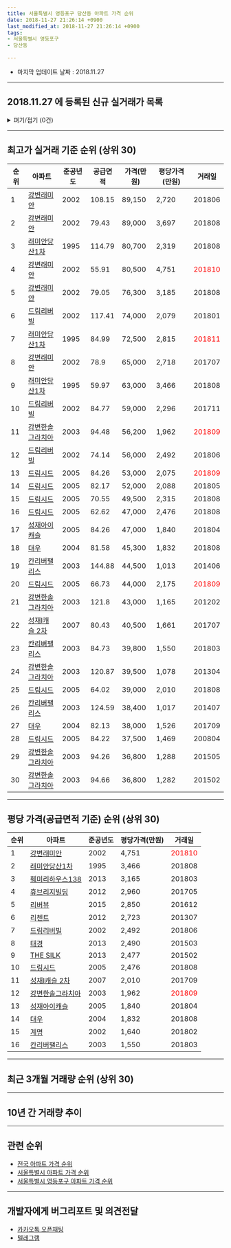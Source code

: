 ```yaml
---
title: 서울특별시 영등포구 당산동 아파트 가격 순위
date: 2018-11-27 21:26:14 +0900
last_modified_at: 2018-11-27 21:26:14 +0900
tags:
- 서울특별시 영등포구
- 당산동

---
```


* 마지막 업데이트 날짜 : 2018.11.27

---

## 2018.11.27 에 등록된 신규 실거래가 목록

<details>
<summary>펴기/접기 (0건)</summary>
<div markdown="1">

|아파트|준공년도|공급면적|가격(만원)|평당가격(만원)|거래일|
|---|---|---|---|---|---|
|없음||||||


</div>
</details>

---

## 최고가 실거래 기준 순위 (상위 30)


|순위|아파트|준공년도|공급면적|가격(만원)|평당가격(만원)|거래일|
|---|---|---|---|---|---|---|
|1|[강변래미안](https://search.naver.com/search.naver?query=%EC%84%9C%EC%9A%B8%ED%8A%B9%EB%B3%84%EC%8B%9C+%EC%98%81%EB%93%B1%ED%8F%AC%EA%B5%AC+%EB%8B%B9%EC%82%B0%EB%8F%99+%EA%B0%95%EB%B3%80%EB%9E%98%EB%AF%B8%EC%95%88)|2002|108.15|89,150|2,720|201806|
|2|[강변래미안](https://search.naver.com/search.naver?query=%EC%84%9C%EC%9A%B8%ED%8A%B9%EB%B3%84%EC%8B%9C+%EC%98%81%EB%93%B1%ED%8F%AC%EA%B5%AC+%EB%8B%B9%EC%82%B0%EB%8F%99+%EA%B0%95%EB%B3%80%EB%9E%98%EB%AF%B8%EC%95%88)|2002|79.43|89,000|3,697|201808|
|3|[래미안당산1차](https://search.naver.com/search.naver?query=%EC%84%9C%EC%9A%B8%ED%8A%B9%EB%B3%84%EC%8B%9C+%EC%98%81%EB%93%B1%ED%8F%AC%EA%B5%AC+%EB%8B%B9%EC%82%B0%EB%8F%99+%EB%9E%98%EB%AF%B8%EC%95%88%EB%8B%B9%EC%82%B01%EC%B0%A8)|1995|114.79|80,700|2,319|201808|
|4|[강변래미안](https://search.naver.com/search.naver?query=%EC%84%9C%EC%9A%B8%ED%8A%B9%EB%B3%84%EC%8B%9C+%EC%98%81%EB%93%B1%ED%8F%AC%EA%B5%AC+%EB%8B%B9%EC%82%B0%EB%8F%99+%EA%B0%95%EB%B3%80%EB%9E%98%EB%AF%B8%EC%95%88)|2002|55.91|80,500|4,751|<span style="color:red">201810</span>|
|5|[강변래미안](https://search.naver.com/search.naver?query=%EC%84%9C%EC%9A%B8%ED%8A%B9%EB%B3%84%EC%8B%9C+%EC%98%81%EB%93%B1%ED%8F%AC%EA%B5%AC+%EB%8B%B9%EC%82%B0%EB%8F%99+%EA%B0%95%EB%B3%80%EB%9E%98%EB%AF%B8%EC%95%88)|2002|79.05|76,300|3,185|201808|
|6|[드림리버빌](https://search.naver.com/search.naver?query=%EC%84%9C%EC%9A%B8%ED%8A%B9%EB%B3%84%EC%8B%9C+%EC%98%81%EB%93%B1%ED%8F%AC%EA%B5%AC+%EB%8B%B9%EC%82%B0%EB%8F%99+%EB%93%9C%EB%A6%BC%EB%A6%AC%EB%B2%84%EB%B9%8C)|2002|117.41|74,000|2,079|201801|
|7|[래미안당산1차](https://search.naver.com/search.naver?query=%EC%84%9C%EC%9A%B8%ED%8A%B9%EB%B3%84%EC%8B%9C+%EC%98%81%EB%93%B1%ED%8F%AC%EA%B5%AC+%EB%8B%B9%EC%82%B0%EB%8F%99+%EB%9E%98%EB%AF%B8%EC%95%88%EB%8B%B9%EC%82%B01%EC%B0%A8)|1995|84.99|72,500|2,815|<span style="color:red">201811</span>|
|8|[강변래미안](https://search.naver.com/search.naver?query=%EC%84%9C%EC%9A%B8%ED%8A%B9%EB%B3%84%EC%8B%9C+%EC%98%81%EB%93%B1%ED%8F%AC%EA%B5%AC+%EB%8B%B9%EC%82%B0%EB%8F%99+%EA%B0%95%EB%B3%80%EB%9E%98%EB%AF%B8%EC%95%88)|2002|78.9|65,000|2,718|201707|
|9|[래미안당산1차](https://search.naver.com/search.naver?query=%EC%84%9C%EC%9A%B8%ED%8A%B9%EB%B3%84%EC%8B%9C+%EC%98%81%EB%93%B1%ED%8F%AC%EA%B5%AC+%EB%8B%B9%EC%82%B0%EB%8F%99+%EB%9E%98%EB%AF%B8%EC%95%88%EB%8B%B9%EC%82%B01%EC%B0%A8)|1995|59.97|63,000|3,466|201808|
|10|[드림리버빌](https://search.naver.com/search.naver?query=%EC%84%9C%EC%9A%B8%ED%8A%B9%EB%B3%84%EC%8B%9C+%EC%98%81%EB%93%B1%ED%8F%AC%EA%B5%AC+%EB%8B%B9%EC%82%B0%EB%8F%99+%EB%93%9C%EB%A6%BC%EB%A6%AC%EB%B2%84%EB%B9%8C)|2002|84.77|59,000|2,296|201711|
|11|[강변한솔그라치아](https://search.naver.com/search.naver?query=%EC%84%9C%EC%9A%B8%ED%8A%B9%EB%B3%84%EC%8B%9C+%EC%98%81%EB%93%B1%ED%8F%AC%EA%B5%AC+%EB%8B%B9%EC%82%B0%EB%8F%99+%EA%B0%95%EB%B3%80%ED%95%9C%EC%86%94%EA%B7%B8%EB%9D%BC%EC%B9%98%EC%95%84)|2003|94.48|56,200|1,962|<span style="color:red">201809</span>|
|12|[드림리버빌](https://search.naver.com/search.naver?query=%EC%84%9C%EC%9A%B8%ED%8A%B9%EB%B3%84%EC%8B%9C+%EC%98%81%EB%93%B1%ED%8F%AC%EA%B5%AC+%EB%8B%B9%EC%82%B0%EB%8F%99+%EB%93%9C%EB%A6%BC%EB%A6%AC%EB%B2%84%EB%B9%8C)|2002|74.14|56,000|2,492|201806|
|13|[드림시드](https://search.naver.com/search.naver?query=%EC%84%9C%EC%9A%B8%ED%8A%B9%EB%B3%84%EC%8B%9C+%EC%98%81%EB%93%B1%ED%8F%AC%EA%B5%AC+%EB%8B%B9%EC%82%B0%EB%8F%99+%EB%93%9C%EB%A6%BC%EC%8B%9C%EB%93%9C)|2005|84.26|53,000|2,075|<span style="color:red">201809</span>|
|14|[드림시드](https://search.naver.com/search.naver?query=%EC%84%9C%EC%9A%B8%ED%8A%B9%EB%B3%84%EC%8B%9C+%EC%98%81%EB%93%B1%ED%8F%AC%EA%B5%AC+%EB%8B%B9%EC%82%B0%EB%8F%99+%EB%93%9C%EB%A6%BC%EC%8B%9C%EB%93%9C)|2005|82.17|52,000|2,088|201805|
|15|[드림시드](https://search.naver.com/search.naver?query=%EC%84%9C%EC%9A%B8%ED%8A%B9%EB%B3%84%EC%8B%9C+%EC%98%81%EB%93%B1%ED%8F%AC%EA%B5%AC+%EB%8B%B9%EC%82%B0%EB%8F%99+%EB%93%9C%EB%A6%BC%EC%8B%9C%EB%93%9C)|2005|70.55|49,500|2,315|201808|
|16|[드림시드](https://search.naver.com/search.naver?query=%EC%84%9C%EC%9A%B8%ED%8A%B9%EB%B3%84%EC%8B%9C+%EC%98%81%EB%93%B1%ED%8F%AC%EA%B5%AC+%EB%8B%B9%EC%82%B0%EB%8F%99+%EB%93%9C%EB%A6%BC%EC%8B%9C%EB%93%9C)|2005|62.62|47,000|2,476|201808|
|17|[성재아이캐슬](https://search.naver.com/search.naver?query=%EC%84%9C%EC%9A%B8%ED%8A%B9%EB%B3%84%EC%8B%9C+%EC%98%81%EB%93%B1%ED%8F%AC%EA%B5%AC+%EB%8B%B9%EC%82%B0%EB%8F%99+%EC%84%B1%EC%9E%AC%EC%95%84%EC%9D%B4%EC%BA%90%EC%8A%AC)|2005|84.26|47,000|1,840|201804|
|18|[대우](https://search.naver.com/search.naver?query=%EC%84%9C%EC%9A%B8%ED%8A%B9%EB%B3%84%EC%8B%9C+%EC%98%81%EB%93%B1%ED%8F%AC%EA%B5%AC+%EB%8B%B9%EC%82%B0%EB%8F%99+%EB%8C%80%EC%9A%B0)|2004|81.58|45,300|1,832|201808|
|19|[칸리버팰리스](https://search.naver.com/search.naver?query=%EC%84%9C%EC%9A%B8%ED%8A%B9%EB%B3%84%EC%8B%9C+%EC%98%81%EB%93%B1%ED%8F%AC%EA%B5%AC+%EB%8B%B9%EC%82%B0%EB%8F%99+%EC%B9%B8%EB%A6%AC%EB%B2%84%ED%8C%B0%EB%A6%AC%EC%8A%A4)|2003|144.88|44,500|1,013|201406|
|20|[드림시드](https://search.naver.com/search.naver?query=%EC%84%9C%EC%9A%B8%ED%8A%B9%EB%B3%84%EC%8B%9C+%EC%98%81%EB%93%B1%ED%8F%AC%EA%B5%AC+%EB%8B%B9%EC%82%B0%EB%8F%99+%EB%93%9C%EB%A6%BC%EC%8B%9C%EB%93%9C)|2005|66.73|44,000|2,175|<span style="color:red">201809</span>|
|21|[강변한솔그라치아](https://search.naver.com/search.naver?query=%EC%84%9C%EC%9A%B8%ED%8A%B9%EB%B3%84%EC%8B%9C+%EC%98%81%EB%93%B1%ED%8F%AC%EA%B5%AC+%EB%8B%B9%EC%82%B0%EB%8F%99+%EA%B0%95%EB%B3%80%ED%95%9C%EC%86%94%EA%B7%B8%EB%9D%BC%EC%B9%98%EC%95%84)|2003|121.8|43,000|1,165|201202|
|22|[성재I캐슬 2차](https://search.naver.com/search.naver?query=%EC%84%9C%EC%9A%B8%ED%8A%B9%EB%B3%84%EC%8B%9C+%EC%98%81%EB%93%B1%ED%8F%AC%EA%B5%AC+%EB%8B%B9%EC%82%B0%EB%8F%99+%EC%84%B1%EC%9E%ACI%EC%BA%90%EC%8A%AC+2%EC%B0%A8)|2007|80.43|40,500|1,661|201707|
|23|[칸리버팰리스](https://search.naver.com/search.naver?query=%EC%84%9C%EC%9A%B8%ED%8A%B9%EB%B3%84%EC%8B%9C+%EC%98%81%EB%93%B1%ED%8F%AC%EA%B5%AC+%EB%8B%B9%EC%82%B0%EB%8F%99+%EC%B9%B8%EB%A6%AC%EB%B2%84%ED%8C%B0%EB%A6%AC%EC%8A%A4)|2003|84.73|39,800|1,550|201803|
|24|[강변한솔그라치아](https://search.naver.com/search.naver?query=%EC%84%9C%EC%9A%B8%ED%8A%B9%EB%B3%84%EC%8B%9C+%EC%98%81%EB%93%B1%ED%8F%AC%EA%B5%AC+%EB%8B%B9%EC%82%B0%EB%8F%99+%EA%B0%95%EB%B3%80%ED%95%9C%EC%86%94%EA%B7%B8%EB%9D%BC%EC%B9%98%EC%95%84)|2003|120.87|39,500|1,078|201304|
|25|[드림시드](https://search.naver.com/search.naver?query=%EC%84%9C%EC%9A%B8%ED%8A%B9%EB%B3%84%EC%8B%9C+%EC%98%81%EB%93%B1%ED%8F%AC%EA%B5%AC+%EB%8B%B9%EC%82%B0%EB%8F%99+%EB%93%9C%EB%A6%BC%EC%8B%9C%EB%93%9C)|2005|64.02|39,000|2,010|201808|
|26|[칸리버팰리스](https://search.naver.com/search.naver?query=%EC%84%9C%EC%9A%B8%ED%8A%B9%EB%B3%84%EC%8B%9C+%EC%98%81%EB%93%B1%ED%8F%AC%EA%B5%AC+%EB%8B%B9%EC%82%B0%EB%8F%99+%EC%B9%B8%EB%A6%AC%EB%B2%84%ED%8C%B0%EB%A6%AC%EC%8A%A4)|2003|124.59|38,400|1,017|201407|
|27|[대우](https://search.naver.com/search.naver?query=%EC%84%9C%EC%9A%B8%ED%8A%B9%EB%B3%84%EC%8B%9C+%EC%98%81%EB%93%B1%ED%8F%AC%EA%B5%AC+%EB%8B%B9%EC%82%B0%EB%8F%99+%EB%8C%80%EC%9A%B0)|2004|82.13|38,000|1,526|201709|
|28|[드림시드](https://search.naver.com/search.naver?query=%EC%84%9C%EC%9A%B8%ED%8A%B9%EB%B3%84%EC%8B%9C+%EC%98%81%EB%93%B1%ED%8F%AC%EA%B5%AC+%EB%8B%B9%EC%82%B0%EB%8F%99+%EB%93%9C%EB%A6%BC%EC%8B%9C%EB%93%9C)|2005|84.22|37,500|1,469|200804|
|29|[강변한솔그라치아](https://search.naver.com/search.naver?query=%EC%84%9C%EC%9A%B8%ED%8A%B9%EB%B3%84%EC%8B%9C+%EC%98%81%EB%93%B1%ED%8F%AC%EA%B5%AC+%EB%8B%B9%EC%82%B0%EB%8F%99+%EA%B0%95%EB%B3%80%ED%95%9C%EC%86%94%EA%B7%B8%EB%9D%BC%EC%B9%98%EC%95%84)|2003|94.26|36,800|1,288|201505|
|30|[강변한솔그라치아](https://search.naver.com/search.naver?query=%EC%84%9C%EC%9A%B8%ED%8A%B9%EB%B3%84%EC%8B%9C+%EC%98%81%EB%93%B1%ED%8F%AC%EA%B5%AC+%EB%8B%B9%EC%82%B0%EB%8F%99+%EA%B0%95%EB%B3%80%ED%95%9C%EC%86%94%EA%B7%B8%EB%9D%BC%EC%B9%98%EC%95%84)|2003|94.66|36,800|1,282|201502|


---

## 평당 가격(공급면적 기준) 순위 (상위 30)


|순위|아파트|준공년도|평당가격(만원)|거래일|
|---|---|---|---|---|
|1|[강변래미안](https://search.naver.com/search.naver?query=%EC%84%9C%EC%9A%B8%ED%8A%B9%EB%B3%84%EC%8B%9C+%EC%98%81%EB%93%B1%ED%8F%AC%EA%B5%AC+%EB%8B%B9%EC%82%B0%EB%8F%99+%EA%B0%95%EB%B3%80%EB%9E%98%EB%AF%B8%EC%95%88)|2002|4,751|<span style="color:red">201810</span>|
|2|[래미안당산1차](https://search.naver.com/search.naver?query=%EC%84%9C%EC%9A%B8%ED%8A%B9%EB%B3%84%EC%8B%9C+%EC%98%81%EB%93%B1%ED%8F%AC%EA%B5%AC+%EB%8B%B9%EC%82%B0%EB%8F%99+%EB%9E%98%EB%AF%B8%EC%95%88%EB%8B%B9%EC%82%B01%EC%B0%A8)|1995|3,466|201808|
|3|[훼미리하우스138](https://search.naver.com/search.naver?query=%EC%84%9C%EC%9A%B8%ED%8A%B9%EB%B3%84%EC%8B%9C+%EC%98%81%EB%93%B1%ED%8F%AC%EA%B5%AC+%EB%8B%B9%EC%82%B0%EB%8F%99+%ED%9B%BC%EB%AF%B8%EB%A6%AC%ED%95%98%EC%9A%B0%EC%8A%A4138)|2013|3,165|201803|
|4|[휴브리지빌딩](https://search.naver.com/search.naver?query=%EC%84%9C%EC%9A%B8%ED%8A%B9%EB%B3%84%EC%8B%9C+%EC%98%81%EB%93%B1%ED%8F%AC%EA%B5%AC+%EB%8B%B9%EC%82%B0%EB%8F%99+%ED%9C%B4%EB%B8%8C%EB%A6%AC%EC%A7%80%EB%B9%8C%EB%94%A9)|2012|2,960|201705|
|5|[리버뷰](https://search.naver.com/search.naver?query=%EC%84%9C%EC%9A%B8%ED%8A%B9%EB%B3%84%EC%8B%9C+%EC%98%81%EB%93%B1%ED%8F%AC%EA%B5%AC+%EB%8B%B9%EC%82%B0%EB%8F%99+%EB%A6%AC%EB%B2%84%EB%B7%B0)|2015|2,850|201612|
|6|[리첸트](https://search.naver.com/search.naver?query=%EC%84%9C%EC%9A%B8%ED%8A%B9%EB%B3%84%EC%8B%9C+%EC%98%81%EB%93%B1%ED%8F%AC%EA%B5%AC+%EB%8B%B9%EC%82%B0%EB%8F%99+%EB%A6%AC%EC%B2%B8%ED%8A%B8)|2012|2,723|201307|
|7|[드림리버빌](https://search.naver.com/search.naver?query=%EC%84%9C%EC%9A%B8%ED%8A%B9%EB%B3%84%EC%8B%9C+%EC%98%81%EB%93%B1%ED%8F%AC%EA%B5%AC+%EB%8B%B9%EC%82%B0%EB%8F%99+%EB%93%9C%EB%A6%BC%EB%A6%AC%EB%B2%84%EB%B9%8C)|2002|2,492|201806|
|8|[태경](https://search.naver.com/search.naver?query=%EC%84%9C%EC%9A%B8%ED%8A%B9%EB%B3%84%EC%8B%9C+%EC%98%81%EB%93%B1%ED%8F%AC%EA%B5%AC+%EB%8B%B9%EC%82%B0%EB%8F%99+%ED%83%9C%EA%B2%BD)|2013|2,490|201503|
|9|[THE SILK](https://search.naver.com/search.naver?query=%EC%84%9C%EC%9A%B8%ED%8A%B9%EB%B3%84%EC%8B%9C+%EC%98%81%EB%93%B1%ED%8F%AC%EA%B5%AC+%EB%8B%B9%EC%82%B0%EB%8F%99+THE+SILK)|2013|2,477|201502|
|10|[드림시드](https://search.naver.com/search.naver?query=%EC%84%9C%EC%9A%B8%ED%8A%B9%EB%B3%84%EC%8B%9C+%EC%98%81%EB%93%B1%ED%8F%AC%EA%B5%AC+%EB%8B%B9%EC%82%B0%EB%8F%99+%EB%93%9C%EB%A6%BC%EC%8B%9C%EB%93%9C)|2005|2,476|201808|
|11|[성재I캐슬 2차](https://search.naver.com/search.naver?query=%EC%84%9C%EC%9A%B8%ED%8A%B9%EB%B3%84%EC%8B%9C+%EC%98%81%EB%93%B1%ED%8F%AC%EA%B5%AC+%EB%8B%B9%EC%82%B0%EB%8F%99+%EC%84%B1%EC%9E%ACI%EC%BA%90%EC%8A%AC+2%EC%B0%A8)|2007|2,010|201709|
|12|[강변한솔그라치아](https://search.naver.com/search.naver?query=%EC%84%9C%EC%9A%B8%ED%8A%B9%EB%B3%84%EC%8B%9C+%EC%98%81%EB%93%B1%ED%8F%AC%EA%B5%AC+%EB%8B%B9%EC%82%B0%EB%8F%99+%EA%B0%95%EB%B3%80%ED%95%9C%EC%86%94%EA%B7%B8%EB%9D%BC%EC%B9%98%EC%95%84)|2003|1,962|<span style="color:red">201809</span>|
|13|[성재아이캐슬](https://search.naver.com/search.naver?query=%EC%84%9C%EC%9A%B8%ED%8A%B9%EB%B3%84%EC%8B%9C+%EC%98%81%EB%93%B1%ED%8F%AC%EA%B5%AC+%EB%8B%B9%EC%82%B0%EB%8F%99+%EC%84%B1%EC%9E%AC%EC%95%84%EC%9D%B4%EC%BA%90%EC%8A%AC)|2005|1,840|201804|
|14|[대우](https://search.naver.com/search.naver?query=%EC%84%9C%EC%9A%B8%ED%8A%B9%EB%B3%84%EC%8B%9C+%EC%98%81%EB%93%B1%ED%8F%AC%EA%B5%AC+%EB%8B%B9%EC%82%B0%EB%8F%99+%EB%8C%80%EC%9A%B0)|2004|1,832|201808|
|15|[계명](https://search.naver.com/search.naver?query=%EC%84%9C%EC%9A%B8%ED%8A%B9%EB%B3%84%EC%8B%9C+%EC%98%81%EB%93%B1%ED%8F%AC%EA%B5%AC+%EB%8B%B9%EC%82%B0%EB%8F%99+%EA%B3%84%EB%AA%85)|2002|1,640|201802|
|16|[칸리버팰리스](https://search.naver.com/search.naver?query=%EC%84%9C%EC%9A%B8%ED%8A%B9%EB%B3%84%EC%8B%9C+%EC%98%81%EB%93%B1%ED%8F%AC%EA%B5%AC+%EB%8B%B9%EC%82%B0%EB%8F%99+%EC%B9%B8%EB%A6%AC%EB%B2%84%ED%8C%B0%EB%A6%AC%EC%8A%A4)|2003|1,550|201803|


---

## 최근 3개월 거래량 순위 (상위 30)


<div style="width:100%;">
    <canvas id="deal_count_ranking" height="78"></canvas>
</div>


<script>
new Chart(document.getElementById("deal_count_ranking"), {
    type: 'horizontalBar',
    data: {
        labels: ['훼미리하우스138', '강변래미안', '드림시드', '래미안당산1차', '강변한솔그라치아', 'THE SILK'],
        datasets: [{
            label: '실거래 수',
            data: [6, 3, 2, 1, 1, 1],
            borderColor: "rgba(255, 0, 128, 1)",
            backgroundColor: "rgba(255, 0, 128, 0.5)",
            fill: false,
        }]
    },
    options: {
        responsive: true,
        title: {
            display: true,
            text: '최근 3개월 거래량 순위'
        },
        tooltips: {
            mode: 'index',
            intersect: false,
            callbacks: {
                title: function(tooltipItems, data) {
                    return "실거래 수:";
                },
                label: function(tooltipItem, data) {
                    return data.labels[tooltipItem.index] + ": " + tooltipItem.xLabel;
                }
            }
        },
        hover: {
            mode: 'nearest',
            intersect: true
        },
        scales: {
            xAxes: [{
                display: true,
                scaleLabel: {
                    display: true,
                    labelString: '실거래 수'
                },
                ticks: {
                    suggestedMin: 0,
                }
            }],
            yAxes: [{
                display: true,
                ticks: {
                    autoSkip: false,
                    callback: function(value, index, values) {
                        if (value.length > 10)
                            return value.substr(0, 8) + "...";
                        else
                            return value;
                    }
                },
                scaleLabel: {
                    display: false,
                }
            }]
        }
    }
});

</script>


---

## 10년 간 거래량 추이


<div style="width:100%;">
    <canvas id="deal_progress" height="300"></canvas>
</div>

<script>
new Chart(document.getElementById("deal_progress"), {
    type: 'line',
    data: {
        labels: ['200811','200812','200901','200902','200903','200904','200905','200906','200907','200908','200909','200910','200911','200912','201001','201002','201003','201004','201005','201006','201007','201008','201009','201010','201011','201012','201101','201102','201103','201104','201105','201106','201107','201108','201109','201110','201111','201112','201201','201202','201203','201204','201205','201206','201207','201208','201209','201210','201211','201212','201301','201302','201303','201304','201305','201306','201307','201308','201309','201310','201311','201312','201401','201402','201403','201404','201405','201406','201407','201408','201409','201410','201411','201412','201501','201502','201503','201504','201505','201506','201507','201508','201509','201510','201511','201512','201601','201602','201603','201604','201605','201606','201607','201608','201609','201610','201611','201612','201701','201702','201703','201704','201705','201706','201707','201708','201709','201710','201711','201712','201801','201802','201803','201804','201805','201806','201807','201808','201809','201810','201811'],
        datasets: [{
            label: '실거래 수',
            pointRadius: 1,
            data: [1, 2, 3, 4, 5, 15, 6, 14, 12, 9, 8, 3, 6, 3, 4, 5, 4, 3, 5, 2, 4, 2, 2, 5, 4, 7, 6, 7, 8, 6, 5, 4, 4, 4, 4, 3, 4, 4, 1, 5, 5, 2, 2, 0, 1, 2, 4, 3, 3, 3, 3, 4, 9, 10, 4, 5, 30, 0, 5, 10, 3, 15, 7, 14, 11, 4, 6, 10, 9, 15, 11, 11, 8, 8, 13, 15, 33, 17, 17, 20, 14, 10, 10, 10, 13, 3, 5, 5, 8, 17, 8, 13, 9, 17, 13, 14, 6, 3, 3, 7, 16, 9, 21, 8, 14, 5, 15, 5, 13, 13, 19, 11, 15, 5, 5, 8, 11, 14, 7, 3, 4],
            borderColor: "rgba(255, 201, 14, 1)",
            backgroundColor: "rgba(255, 201, 14, 0.5)",
            fill: true,
        }]
    },
    options: {
        responsive: true,
        title: {
            display: true,
            text: '10년간 거래량 추이'
        },
        tooltips: {
            mode: 'index',
            intersect: false,
        },
        hover: {
            mode: 'nearest',
            intersect: true
        },
        scales: {
            xAxes: [{
                display: true,
                scaleLabel: {
                    display: true,
                    labelString: '년/월'
                }
            }],
            yAxes: [{
                display: true,
                ticks: {
                    suggestedMin: 0,
                },
                scaleLabel: {
                    display: true,
                    labelString: '실거래 수'
                }
            }]
        }
    }
});

</script>


---

## 관련 순위

- [전국 아파트 가격 순위](https://inasie.github.io/apt-ranking/전국)
- [서울특별시 아파트 가격 순위](https://inasie.github.io/apt-ranking/서울특별시)
- [서울특별시 영등포구 아파트 가격 순위](https://inasie.github.io/apt-ranking/서울특별시-영등포구)


---

## 개발자에게 버그리포트 및 의견전달

- [카카오톡 오픈채팅](https://open.kakao.com/o/gLJUAP4)
- [텔레그램](https://t.me/inasie)

